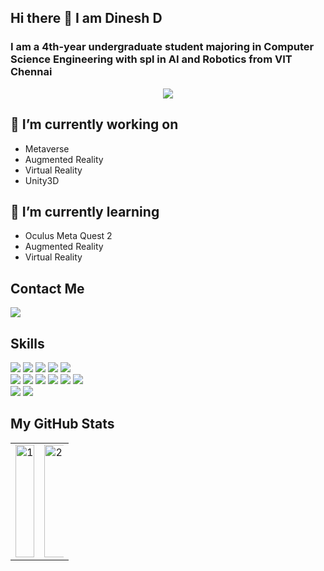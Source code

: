 ## Hi there 👋 I am Dinesh D
### I am a 4th-year undergraduate student majoring in Computer Science Engineering with spl in AI and Robotics from VIT Chennai

<p align="center">
<img src="https://user-images.githubusercontent.com/65805525/135856232-aa161994-2c13-4ac3-b7ca-f597e65029d0.gif"></p>

                                                                                                                

## 🔭 I’m currently working on 
- Metaverse
- Augmented Reality
- Virtual Reality
- Unity3D

## 🌱 I’m currently learning
- Oculus Meta Quest 2
- Augmented Reality
- Virtual Reality




                                                                                                                
## Contact Me
 <a href= "https://www.linkedin.com/in/dinesh-dhanshekhar-867678200/"><img src="https://img.shields.io/badge/LinkedIn-0077B5?style=for-the-badge&logo=linkedin&logoColor=white"></a>

## Skills
<div>
    <img src="https://img.shields.io/badge/C-000080?style=for-the-badge&logo=c&logoColor=white">
   <img src="https://img.shields.io/badge/C%2B%2B-1F51FF?style=for-the-badge&logo=c%2B%2B&logoColor=white">
  <img src="https://img.shields.io/badge/Java-0096FF?style=for-the-badge&logo=Java">
  <img src="https://img.shields.io/badge/Python-5D3FD3?style=for-the-badge&logo=python&logoColor=white">
  <img src="https://img.shields.io/badge/C%23-1F51FF?style=for-the-badge">
  <br>
  <img src="https://img.shields.io/badge/Unity-110000?style=for-the-badge&logo=unity&logoColor=white">
  <img src="https://img.shields.io/badge/ARFoundation-9F2B68?style=for-the-badge">
  <img src="https://img.shields.io/badge/ARCore-702963?style=for-the-badge">
  <img src="https://img.shields.io/badge/ARKit-C3B1E1?style=for-the-badge">
  <img src="https://img.shields.io/badge/Oculus%202-1C1E20?style=for-the-badge&logo=Oculus">
  <img src="https://img.shields.io/badge/Meta%20Quest%202-%230467DF?style=for-the-badge&logo=meta">
  <br>
  
  <img src="https://img.shields.io/badge/Git-F05032?style=for-the-badge&logo=git&logoColor=white">
  <img src="https://img.shields.io/badge/Github-FF9A00?style=for-the-badge&logo=github&logoColor=white">
  
  
</div>

## My GitHub Stats

<table>
  <tr>
    <td>
<img height="180em" src="https://github-readme-stats.vercel.app/api?username=dinesh15052003&show_icons=true&&&count_private=true&include_all_commits=true&theme=tokyonight" display=block width=100% height=auto align="center" alt="1"></td>
    <td>
<img src="https://github-readme-stats.vercel.app/api/top-langs/?username=dinesh15052003&theme=tokyonight&layout=compact" display=block height=180 width=200% align="center" alt="2">
    </td></tr>
  </table>
